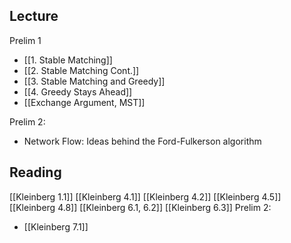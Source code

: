## Lecture
Prelim 1
- [[1. Stable Matching]]
- [[2. Stable Matching Cont.]]
- [[3. Stable Matching and Greedy]]
- [[4. Greedy Stays Ahead]]
- [[Exchange Argument, MST]]

Prelim 2:
- Network Flow: Ideas behind the Ford-Fulkerson algorithm
## Reading
[[Kleinberg 1.1]]
[[Kleinberg 4.1]]
[[Kleinberg 4.2]]
[[Kleinberg 4.5]]
[[Kleinberg 4.8]]
[[Kleinberg 6.1, 6.2]]
[[Kleinberg 6.3]]
Prelim 2:
- [[Kleinberg 7.1]]
